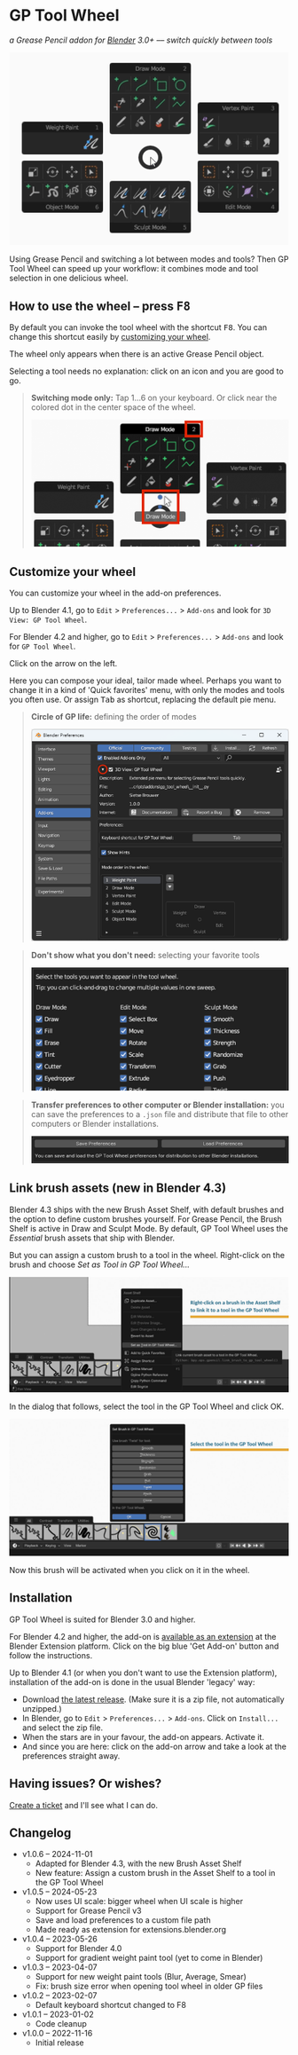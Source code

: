 # GP Tool Wheel
*a Grease Pencil addon for [Blender](https://www.blender.org/) 3.0+ –– switch quickly between tools*

![GP Tool Wheel in action](docs/images/gp_tool_wheel_in_action.gif)

Using Grease Pencil and switching a lot between modes and tools? Then GP Tool Wheel can speed up your workflow: it combines mode and tool selection in one delicious wheel.


## How to use the wheel – press <kbd>F8</kbd>
By default you can invoke the tool wheel with the shortcut <kbd>F8</kbd>. You can change this shortcut easily by [customizing your wheel](#customize-your-wheel).

The wheel only appears when there is an active Grease Pencil object.

Selecting a tool needs no explanation: click on an icon and you are good to go.

> **Switching mode only:** Tap 1...6 on your keyboard. Or click near the colored dot in the center space of the wheel.
> 
> ![Selecting mode only](docs/images/gp_tool_wheel_selecting_mode.png)


## Customize your wheel
You can customize your wheel in the add-on preferences.

Up to Blender 4.1, go to `Edit` > `Preferences...` > `Add-ons` and look for `3D View: GP Tool Wheel`.

For Blender 4.2 and higher, go to `Edit` > `Preferences...` > `Add-ons` and look for `GP Tool Wheel`. 

Click on the arrow on the left.

Here you can compose your ideal, tailor made wheel. Perhaps you want to change it in a kind of 'Quick favorites' menu, with only the modes and tools you often use. 
Or assign <kbd>Tab</kbd> as shortcut, replacing the default pie menu.


> **Circle of GP life:** defining the order of modes
>
> ![GP Tool Wheel Preferences](docs/images/gp_tool_wheel_preferences_1.png)

> **Don't show what you don't need:** selecting your favorite tools
> 
> ![GP Tool Wheel Preferences select you tools](docs/images/gp_tool_wheel_preferences_2.png)

> **Transfer preferences to other computer or Blender installation:**
> you can save the preferences to a `.json` file and distribute that file to other computers or Blender installations.
> 
> ![Save and load preferences to/from definition file](docs/images/gp_tool_wheel_preferences_3.png)


## Link brush assets (new in Blender 4.3)

Blender 4.3 ships with the new Brush Asset Shelf, with default brushes and the option to define custom brushes yourself.
For Grease Pencil, the Brush Shelf is active in Draw and Sculpt Mode.
By default, GP Tool Wheel uses the _Essential_ brush assets that ship with Blender. 

But you can assign a custom brush to a tool in the wheel. Right-click on the brush and choose _Set as Tool in GP Tool Wheel..._

![Brush asset context menu with link brush to GP Tool Wheel](docs/images/link_brush_to_tool_1.jpg)

In the dialog that follows, select the tool in the GP Tool Wheel and click OK.

![Link brush to a tool in the GP Tool Wheel](docs/images/link_brush_to_tool_2.jpg)

Now this brush will be activated when you click on it in the wheel.


## Installation
GP Tool Wheel is suited for Blender 3.0 and higher.

For Blender 4.2 and higher, the add-on is [available as an extension](https://extensions.blender.org/add-ons/grease-pencil-tool-wheel/) at the Blender Extension platform. 
Click on the big blue 'Get Add-on' button and follow the instructions.


Up to Blender 4.1 (or when you don't want to use the Extension platform), installation of the add-on is done in the usual Blender 'legacy' way:
- Download [the latest release](https://github.com/SietseB/GP-Tool-Wheel/releases). (Make sure it is a zip file, not automatically unzipped.)
- In Blender, go to `Edit` > `Preferences...` > `Add-ons`. Click on `Install...` and select the zip file.
- When the stars are in your favour, the add-on appears. Activate it.
- And since you are here: click on the add-on arrow and take a look at the preferences straight away.


## Having issues? Or wishes?
[Create a ticket](https://github.com/SietseB/GP-Tool-Wheel/issues) and I'll see what I can do.


## Changelog
- v1.0.6 – 2024-11-01
  - Adapted for Blender 4.3, with the new Brush Asset Shelf
  - New feature: Assign a custom brush in the Asset Shelf to a tool in the GP Tool Wheel
- v1.0.5 – 2024-05-23
  - Now uses UI scale: bigger wheel when UI scale is higher
  - Support for Grease Pencil v3
  - Save and load preferences to a custom file path
  - Made ready as extension for extensions.blender.org
- v1.0.4 – 2023-05-26
  - Support for Blender 4.0
  - Support for gradient weight paint tool (yet to come in Blender)
- v1.0.3 – 2023-04-07
  - Support for new weight paint tools (Blur, Average, Smear)
  - Fix: brush size error when opening tool wheel in older GP files
- v1.0.2 – 2023-02-07
  - Default keyboard shortcut changed to F8
- v1.0.1 – 2023-01-02
  - Code cleanup
- v1.0.0 – 2022-11-16
  - Initial release
